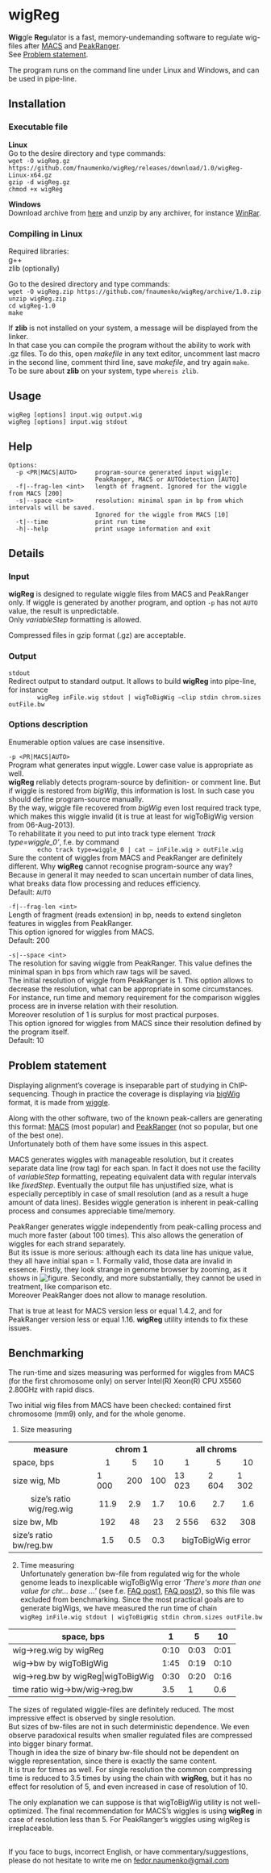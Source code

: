 # wigReg
**Wig**gle **Reg**ulator is a fast, memory-undemanding software to regulate wig-files after [MACS](http://liulab.dfci.harvard.edu/MACS/00README.html) and [PeakRanger](http://ranger.sourceforge.net/manual1.18.html).<br>
See [Problem statement](#problem-statement).

The program runs on the command line under Linux and Windows, and can be used in pipe-line.

## Installation
### Executable file

**Linux**<br>
Go to the desire directory and type commands:<br>
```wget -O wigReg.gz https://github.com/fnaumenko/wigReg/releases/download/1.0/wigReg-Linux-x64.gz```<br>
```gzip -d wigReg.gz```<br>
```chmod +x wigReg```

**Windows**<br>
Download archive from [here](https://github.com/fnaumenko/wigReg/releases/download/1.0/wigReg-Windows-x64.zip) 
and unzip by any archiver, for instance [WinRar](https://www.win-rar.com/download.html?&L=0).

### Compiling in Linux
Required libraries:<br>
g++<br>
zlib (optionally)

Go to the desired directory and type commands:<br>
```wget -O wigReg.zip https://github.com/fnaumenko/wigReg/archive/1.0.zip```<br>
```unzip wigReg.zip```<br>
```cd wigReg-1.0```<br>
```make```

If **zlib** is not installed on your system, a message will be displayed from the linker.<br>
In that case you can compile the program without the ability to work with .gz files. 
To do this, open *makefile* in any text editor, uncomment last macro in the second line, comment third line, save *makefile*, and try again ```make```.<br>
To be sure about **zlib** on your system, type ```whereis zlib```.

## Usage
```
wigReg [options] input.wig output.wig
wigReg [options] input.wig stdout
```
## Help
```
Options:
  -p <PR|MACS|AUTO>     program-source generated input wiggle:
                        PeakRanger, MACS or AUTOdetection [AUTO]
  -f|--frag-len <int>   length of fragment. Ignored for the wiggle from MACS [200]
  -s|--space <int>      resolution: minimal span in bp from which intervals will be saved.
                        Ignored for the wiggle from MACS [10]
  -t|--time             print run time
  -h|--help             print usage information and exit 
```

## Details

### Input

**wigReg** is designed to regulate wiggle files from MACS and PeakRanger only. 
If wiggle is generated by another program, and option ```-p``` has not ```AUTO``` value, the result is unpredictable.<br>
Only *variableStep* formatting is allowed.

Compressed files in gzip format (.gz) are acceptable.

### Output
```stdout```<br>
Redirect output to standard  output. It allows to build **wigReg** into pipe-line, for instance<br>
```        wigReg inFile.wig stdout | wigToBigWig –clip stdin chrom.sizes outFile.bw```

### Options description
Enumerable option values are case insensitive.

```-p <PR|MACS|AUTO>```<br>
Program what generates input wiggle. Lower case value is appropriate as well.<br>
**wigReg** reliably detects program-source by definition- or comment line. 
But if wiggle is restored from *bigWig*, this information is lost. 
In such case you should define program-source manually.<br>
By the way, wiggle file recovered from *bigWig* even lost required track type, which makes this wiggle invalid (it is true at least for wigToBigWig version from 06-Aug-2013).<br>
To rehabilitate it you need to put into track type element *‘track type=wiggle_0’*, f.e. by command<br>
```        echo track type=wiggle_0 | cat – inFile.wig > outFile.wig```<br>
Sure the content of wiggles from MACS and PeakRanger are definitely different. 
Why **wigReg** cannot recognise program-source any way? 
Because in general it may needed to scan uncertain number of data lines, what breaks data flow processing and reduces efficiency.<br>
Default: ```AUTO```

```-f|--frag-len <int> ```<br>
Length of fragment (reads extension) in bp, needs to extend singleton features in wiggles from PeakRanger.<br>
This option ignored for wiggles from MACS.<br>
Default: 200

```-s|--space <int>```<br>
The resolution for saving wiggle from PeakRanger. 
This value defines the minimal span in bps from which raw tags will be saved.<br>
The initial resolution of wiggle from PeakRanger is 1. 
This option allows to decrease the resolution, what can be appropriate in some circumstances. 
For instance, run time and memory requirement for the comparison wiggles process are in inverse relation with their resolution.<br>
Moreover resolution of 1 is surplus for most practical purposes.<br>
This option ignored for wiggles from MACS since their resolution defined by the program itself.<br>
Default: 10

## Problem statement
Displaying alignment’s coverage is inseparable part of studying in ChIP-sequencing. 
Though in practice the coverage is displaying via [bigWig](https://genome.ucsc.edu/goldenpath/help/bigWig.html) format, 
it is made from [wiggle](https://genome.ucsc.edu/goldenpath/help/wiggle.html).<br>

Along with the other software, two of the known peak-callers are generating this format: [MACS](http://liulab.dfci.harvard.edu/MACS/00README.html) (most popular) 
and [PeakRanger](http://ranger.sourceforge.net/manual1.18.html) (not so popular, but one of the best one).<br>
Unfortunately both of them have some issues in this aspect.

MACS generates wiggles with manageable resolution, but it creates separate data line (row tag) for each span. 
In fact it does not use the facility of *variableStep* formatting, repeating equivalent data with regular intervals like *fixedStep*. 
Eventually the output file has unjustified size, what is especially perceptibly in case of small resolution (and as a result a huge amount of data lines).
Besides wiggle generation is inherent in peak-calling process and consumes appreciable time/memory.

PeakRanger generates wiggle independently from peak-calling process and much more faster (about 100 times). 
This also allows the generation of wiggles for each strand separately.<br>
But its issue is more serious: although each its data line has unique value, they all have initial span = 1. 
Formally valid, those data are invalid in essence. 
Firstly, they look strange in genome browser by zooming, as it shows in ![figure](https://github.com/fnaumenko/wigReg/tree/master/pict/MACS-PeakRanger-comparison.png). 
Secondly, and more substantially, they cannot be used in treatment, like comparison etc.<br>
Moreover PeakRanger does not allow to manage resolution.<br>

That is true at least for MACS version less or equal 1.4.2, and for PeakRanger version less or equal 1.16.
**wigReg** utility intends to fix these issues.

## Benchmarking
The run-time and sizes measuring was performed for wiggles from MACS (for the first chromosome only) on server Intel(R) Xeon(R) CPU X5560  2.80GHz with rapid discs.

Two initial wig files from MACS have been checked: contained first chromosome (mm9) only, and for the whole genome.

1.	Size measuring

<table>
  <tr>
	<th>measure</th><th colspan="3">chrom 1</th><th colspan="3">all chroms</th>
  </tr>
  <tr align="center">
	<td align="left">space, bps</td><td>1</td><td>5</td><td>10</td><td>1</td><td>5</td><td>10</td>
  </tr>
  <tr>
	<td>size wig, Mb</td><td>1 000</td><td>200</td><td>100</td><td>13 023</td><td>2 604</td><td>1 302</td>
  </tr>
  <tr align="center">
	<td>size’s ratio wig/reg.wig</td><td>11.9</td><td>2.9</td><td>1.7</td><td>10.6</td><td>2.7</td><td>1.6</td>
  </tr>
  <tr align="center">
	<td align="left">size bw, Mb</td><td>192</td><td>48</td><td>23</td><td>2 556</td><td>632</td><td>308</td>
  </tr>
  <tr align="center">
	<td align="left">size’s ratio bw/reg.bw</td><td>1.5</td><td>0.5</td><td>0.3</td><td colspan="3">bigToBigWig error</td>
  </tr>
</table>

2.	Time measuring<br>
Unfortunately generation bw-file from regulated wig for the whole genome leads to inexplicable wigToBigWig  error *‘There's more than one value for chr… base …’* (see f.e. [FAQ post1](http://seqanswers.com/forums/showthread.php?t=4870), [FAQ post2](http://seqanswers.com/forums/showthread.php?p=193135#post193135)), so this file was excluded from benchmarking.
Since the most practical goals are to generate bigWigs,  we have measured the run time of chain<br>
```wigReg inFile.wig stdout | wigToBigWig stdin chrom.sizes outFile.bw```

   space, bps|1|5|10
----------------------------------|-------|-------|-------
wig->reg.wig by wigReg|0:10|0:03|0:01
wig->bw      by wigToBigWig|1:45|0:19|0:10
wig->reg.bw  by wigReg\|wigToBigWig|0:30|0:20|0:16
time ratio wig->bw/wig->reg.bw|3.5|1|0.6

The sizes of regulated wiggle-files are definitely reduced. 
The most impressive effect is observed by single resolution.<br>
But sizes of bw-files are not in such deterministic dependence. 
We even observe paradoxical results when smaller regulated files are compressed into bigger binary format.<br>
Though in idea the size of binary bw-file should not be dependent on wiggle representation, since there is exactly the same content.<br>
It is true for times as well. 
For single resolution the common compressing time is reduced to 3.5 times by using the chain with **wigReg**, but it has no effect for resolution of 5, and even increased in case of resolution of 10.

The only explanation we can suppose is that wigToBigWig utility is not well-optimized.
The final recommendation for MACS’s wiggles is using **wigReg** in case of resolution less than 5.
For PeakRanger’s wiggles using wigReg is irreplaceable.

##
If you face to bugs, incorrect English, or have commentary/suggestions, please do not hesitate to write me on fedor.naumenko@gmail.com
